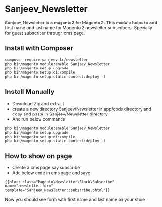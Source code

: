 # Sanjeev_Newsletter

Sanjeev_Newsletter is a magento2 for Magento 2. This module helps to add first name and last name for Magento 2 newsletter subscribers. Specially for guest subscriber through cms page.

## Install with Composer
```
composer require sanjeev-kr/newsletter
php bin/magento module:enable Sanjeev_Newsletter
php bin/magento setup:upgrade
php bin/magento setup:di:compile
php bin/magento setup:static-content:deploy -f
```

## Install Manually
- Download Zip and extract
- create a new directory Sanjeev/Newsletter in app/code directory and copy and paste in Sanjeev/Newsletter directory.
- And run below commands

```
php bin/magento module:enable Sanjeev_Newsletter
php bin/magento setup:upgrade
php bin/magento setup:di:compile
php bin/magento setup:static-content:deploy -f
```
## How to show on page
- Create a cms page say subscribe
- Add below code in cms page and save
```
{{block class="Magento\Newsletter\Block\Subscribe" name="newsletter.form" template="Sanjeev_Newsletter::subscribe.phtml"}}
```
Now you should see form with first name and last name on your store


